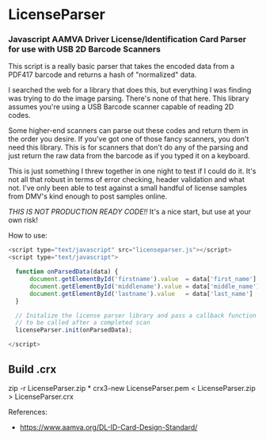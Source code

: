 # LicenseParser
### Javascript AAMVA Driver License/Identification Card Parser for use with USB 2D Barcode Scanners

This script is a really basic parser that takes the encoded data from a PDF417 barcode and returns a hash of "normalized" data.

I searched the web for a library that does this, but everything I was finding was trying to do the image parsing.  There's none of that here.  This library assumes you're using a USB Barcode scanner capable of reading 2D codes.

Some higher-end scanners can parse out these codes and return them in the order you desire.  If you've got one of those fancy scanners, you don't need this library.  This is for scanners that don't do any of the parsing and just return the raw data from the barcode as if you typed it on a keyboard.

This is just something I threw together in one night to test if I could do it.  It's not all that robust in terms of error checking, header validation and what not.  I've only been able to test against a small handful of license samples from DMV's kind enough to post samples online.

*THIS IS NOT PRODUCTION READY CODE!!*  It's a nice start, but use at your own risk!

How to use:
```javascript
<script type="text/javascript" src="licenseparser.js"></script>
<script type="text/javascript">

  function onParsedData(data) {
      document.getElementById('firstname').value  = data['first_name'] || "";
      document.getElementById('middlename').value = data['middle_name'] || "";
      document.getElementById('lastname').value   = data['last_name'] || "";
  }

  // Initalize the license parser library and pass a callback function
  // to be called after a completed scan
  licenseParser.init(onParsedData);

</script>
```

## Build .crx

zip -r LicenseParser.zip *
crx3-new LicenseParser.pem < LicenseParser.zip > LicenseParser.crx


References:
* https://www.aamva.org/DL-ID-Card-Design-Standard/
